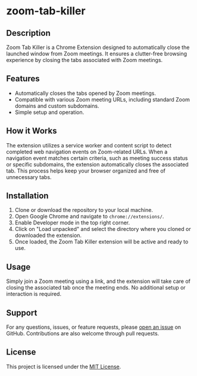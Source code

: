 # zoom-tab-killer

## Description

Zoom Tab Killer is a Chrome Extension designed to automatically close the launched window from Zoom meetings. It ensures a clutter-free browsing experience by closing the tabs associated with Zoom meetings.

## Features

- Automatically closes the tabs opened by Zoom meetings.
- Compatible with various Zoom meeting URLs, including standard Zoom domains and custom subdomains.
- Simple setup and operation.

## How it Works

The extension utilizes a service worker and content script to detect completed web navigation events on Zoom-related URLs. When a navigation event matches certain criteria, such as meeting success status or specific subdomains, the extension automatically closes the associated tab. This process helps keep your browser organized and free of unnecessary tabs.

## Installation

1. Clone or download the repository to your local machine.
2. Open Google Chrome and navigate to `chrome://extensions/`.
3. Enable Developer mode in the top right corner.
4. Click on "Load unpacked" and select the directory where you cloned or downloaded the extension.
5. Once loaded, the Zoom Tab Killer extension will be active and ready to use.

## Usage

Simply join a Zoom meeting using a link, and the extension will take care of closing the associated tab once the meeting ends. No additional setup or interaction is required.

## Support

For any questions, issues, or feature requests, please [open an issue](https://github.com/thomaschaplin/zoom-tab-killer/issues) on GitHub. Contributions are also welcome through pull requests.

## License

This project is licensed under the [MIT License](LICENSE).
